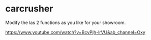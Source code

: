 # carcrusher

Modify the las 2 functions as you like for your showroom.

https://www.youtube.com/watch?v=BcvPjh-lrVU&ab_channel=Oxy
